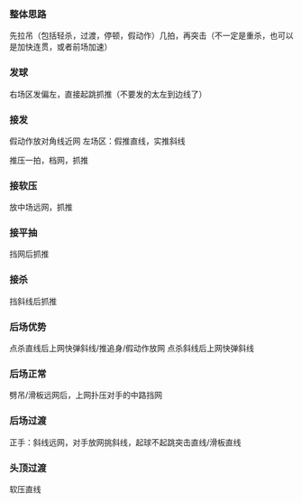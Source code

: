 ### 整体思路
先拉吊（包括轻杀，过渡，停顿，假动作）几拍，再突击（不一定是重杀，也可以是加快连贯，或者前场加速）

### 发球
右场区发偏左，直接起跳抓推（不要发的太左到边线了）

### 接发
假动作放对角线近网
左场区：假推直线，实推斜线

推压一拍，档网，抓推

### 接软压
放中场远网，抓推

### 接平抽
挡网后抓推

### 接杀
挡斜线后抓推

### 后场优势
点杀直线后上网快弹斜线/推追身/假动作放网
点杀斜线后上网快弹斜线

### 后场正常
劈吊/滑板远网后，上网扑压对手的中路挡网

### 后场过渡
正手：斜线远网，对手放网挑斜线，起球不起跳突击直线/滑板直线

### 头顶过渡
软压直线
